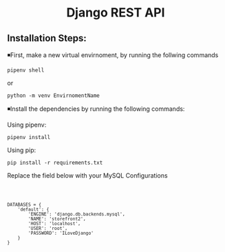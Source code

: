 <h1 style="text-align: center">Django REST API</h1>

<h2>Installation Steps:</h2>

<p>◾First, make a new virtual envirnoment, by running the follwing commands</p>

``` 
pipenv shell
 ```

<p>or</p>

```
python -m venv EnvirnomentName
```


<p>◾Install the dependencies by running the following commands:</p>
Using pipenv:

```
pipenv install
```
Using pip:
```
pip install -r requirements.txt
```

<p>Replace the field below with your MySQL Configurations</p>
<code>

```
DATABASES = {
    'default': {
        'ENGINE': 'django.db.backends.mysql',
        'NAME': 'storefront2',
        'HOST': 'localhost',
        'USER': 'root',
        'PASSWORD': 'ILoveDjango'
    }
}
```

</code>
